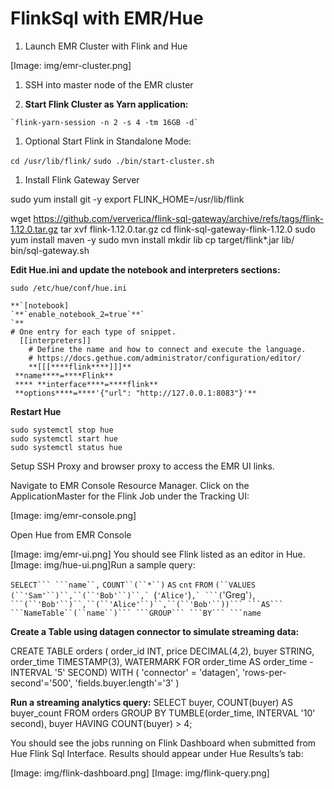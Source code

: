 # FlinkSql with EMR/Hue

1. Launch EMR Cluster with Flink and Hue 

[Image: img/emr-cluster.png]
1. SSH into master node of the EMR cluster



1. **Start Flink Cluster as Yarn application:**

```
`flink-yarn-session -n 2 -s 4 -tm 16GB -d`
```

1. Optional Start Flink in Standalone Mode:

`cd /usr/lib/flink/`
`sudo ./bin/start-cluster.sh`


1. Install Flink Gateway Server

sudo yum install git -y
export FLINK_HOME=/usr/lib/flink

wget https://github.com/ververica/flink-sql-gateway/archive/refs/tags/flink-1.12.0.tar.gz
tar xvf flink-1.12.0.tar.gz
cd flink-sql-gateway-flink-1.12.0
sudo yum install maven -y
sudo mvn install
mkdir lib
cp target/flink*.jar lib/
bin/sql-gateway.sh

**Edit Hue.ini and update the notebook and interpreters sections:** 

```
sudo /etc/hue/conf/hue.ini
```

```
**`[notebook]
`**`enable_notebook_2=true`**` 
`**
# One entry for each type of snippet.
  [[interpreters]]
    # Define the name and how to connect and execute the language.
    # https://docs.gethue.com/administrator/configuration/editor/
    **[[[****flink****]]]**
 **name****=****Flink**
 **** **interface****=****flink**
 **options****=****'{"url": "http://127.0.0.1:8083"}'**
```

**Restart Hue**

```
sudo systemctl stop hue
sudo systemctl start hue
sudo systemctl status hue
```

Setup SSH Proxy and browser proxy to access the EMR UI links.

Navigate to EMR Console Resource Manager. Click on the ApplicationMaster for the Flink Job under the Tracking UI:

[Image: img/emr-console.png]

Open Hue from EMR Console

[Image: img/emr-ui.png]
You should see Flink listed as an editor in Hue.
[Image: img/hue-ui.png]Run a sample query:

`SELECT``` ```name``,` ```COUNT``(``*``)``` ```AS``` ```cnt``` ```FROM``` ```(``VALUES``` ```(``'Sam'``)``,``(``'Bob'``)``,` ```(``'Alice'``)``,` ```(``'Greg'``)``,` ```(``'Bob'``)``,``(``'Alice'``)``,``(``'Bob'``))``` ```AS``` ```NameTable``(``name``)``` ```GROUP``` ```BY``` ```name`

**Create a Table using datagen connector to simulate streaming data:**

CREATE TABLE orders (
order_id INT,
price DECIMAL(4,2),
buyer STRING,
order_time TIMESTAMP(3),
WATERMARK FOR order_time AS order_time - INTERVAL '5' SECOND)
WITH (
'connector' = 'datagen',
'rows-per-second'='500',
'fields.buyer.length'='3' )

**Run a streaming analytics query:**
SELECT buyer, COUNT(buyer) AS buyer_count
FROM orders
GROUP BY TUMBLE(order_time, INTERVAL '10' second), buyer
HAVING COUNT(buyer) > 4;

You should see the jobs running on Flink Dashboard when submitted from Hue Flink Sql Interface. Results should appear under Hue Results’s tab:

[Image: img/flink-dashboard.png]
[Image: img/flink-query.png]






